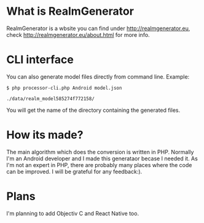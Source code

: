 # What is RealmGenerator
RealmGenerator is a wbsite you can find under http://realmgenerator.eu, check http://realmgenerator.eu/about.html for more info.

# CLI interface
You can also generate model files directly from command line. Example:
```shell
$ php processor-cli.php Android model.json 

./data/realm_model585274f772158/
```
You will get the name of the directory containing the generated files.

# How its made?
The main algorithm which does the conversion is written in PHP. 
Normally I'm an Android developer and I made this generataor becase I needed it. As I'm not an expert in PHP, there are probably many places where the code can be improved. 
I will be grateful for any feedback:).

# Plans
I'm planning to add Objectiv C and React Native too.
